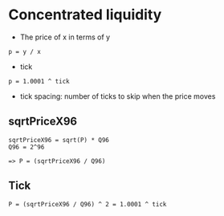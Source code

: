 # Concentrated liquidity

- The price of x in terms of y

```
p = y / x
```

- tick

```
p = 1.0001 ^ tick
```

- tick spacing: number of ticks to skip when the price moves

## sqrtPriceX96

```
sqrtPriceX96 = sqrt(P) * Q96
Q96 = 2^96

=> P = (sqrtPriceX96 / Q96)
```

## Tick

```
P = (sqrtPriceX96 / Q96) ^ 2 = 1.0001 ^ tick
```
